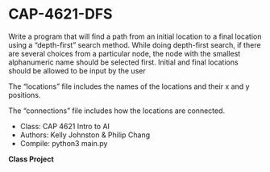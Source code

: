 # CAP-4621-DFS


Write a program that will find a path from an initial location to a final location using a “depth-first” search method. While doing depth-first search, if there are several choices from a particular node, the node with the smallest alphanumeric name should be selected first. 
Initial and final locations should be allowed to be input by the user 

The “locations” file includes the names of the locations and their x and y positions.

The “connections” file includes how the locations are connected. 

* Class: CAP 4621 Intro to AI
* Authors: Kelly Johnston & Philip Chang
* Compile: python3 main.py

**Class Project**